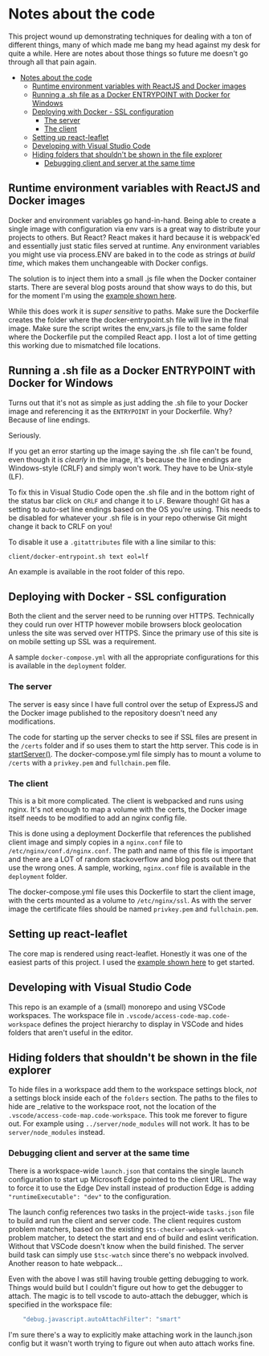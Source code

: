 <!-- omit in toc -->

# Notes about the code

This project wound up demonstrating techniques for dealing with a ton of different things,
many of which made me bang my head against my desk for quite a while. Here are notes about
those things so future me doesn't go through all that pain again.

<!-- toc -->

- [Notes about the code](#notes-about-the-code)
  - [Runtime environment variables with ReactJS and Docker images](#runtime-environment-variables-with-reactjs-and-docker-images)
  - [Running a .sh file as a Docker ENTRYPOINT with Docker for Windows](#running-a-sh-file-as-a-docker-entrypoint-with-docker-for-windows)
  - [Deploying with Docker - SSL configuration](#deploying-with-docker---ssl-configuration)
    - [The server](#the-server)
    - [The client](#the-client)
  - [Setting up react-leaflet](#setting-up-react-leaflet)
  - [Developing with Visual Studio Code](#developing-with-visual-studio-code)
  - [Hiding folders that shouldn't be shown in the file explorer](#hiding-folders-that-shouldnt-be-shown-in-the-file-explorer)
    - [Debugging client and server at the same time](#debugging-client-and-server-at-the-same-time)

## Runtime environment variables with ReactJS and Docker images

Docker and environment variables go hand-in-hand. Being able to create a single image with
configuration via env vars is a great way to distribute your projects to others. But React?
React makes it hard because it is webpack'ed and essentially just static files served
at runtime. Any environment variables you might use via process.ENV are baked in to the
code as strings _at build time_, which makes them unchangeable with Docker configs.

The solution is to inject them into a small .js file when the Docker container starts.
There are several blog posts around that show ways to do this, but for the moment
I'm using the [example shown here][env-docker-runtime].

While this does work it is _super sensitive_ to paths. Make sure the Dockerfile
creates the folder where the docker-entrypoint.sh file will live in the final image.
Make sure the script writes the env_vars.js file to the same folder where the Dockerfile
put the compiled React app. I lost a lot of time getting this working due to
mismatched file locations.

## Running a .sh file as a Docker ENTRYPOINT with Docker for Windows

Turns out that it's not as simple as just adding the .sh file to your Docker image
and referencing it as the `ENTRYPOINT` in your Dockerfile. Why? Because of line endings.

Seriously.

If you get an error starting up the image saying the .sh file can't be found, even though
it is _clearly_ in the image, it's because the line endings are Windows-style (CRLF) and
simply won't work. They have to be Unix-style (LF).

To fix this in Visual Studio Code open the .sh file and in the bottom right of the
status bar click on `CRLF` and change it to `LF`. Beware though! Git has a setting
to auto-set line endings based on the OS you're using. This needs to be disabled for
whatever your .sh file is in your repo otherwise Git might change it back to CRLF on you!

To disable it use a `.gitattributes` file with a line similar to this:

```
client/docker-entrypoint.sh text eol=lf
```

An example is available in the root folder of this repo.

## Deploying with Docker - SSL configuration

Both the client and the server need to be running over HTTPS. Technically they could run
over HTTP however mobile browsers block geolocation unless the site was served over HTTPS.
Since the primary use of this site is on mobile setting up SSL was a requirement.

A sample `docker-compose.yml` with all the appropriate configurations for this is
available in the `deployment` folder.

### The server

The server is easy since I have full control over the setup of ExpressJS and the
Docker image published to the repository doesn't need any modifications.

The code for starting up the server checks to see if SSL files are present in the `/certs`
folder and if so uses them to start the http server. This code is in [startServer()](server/src/server.mts).
The docker-compose.yml file simply has to mount a volume to `/certs` with a `privkey.pem`
and `fullchain.pem` file.

### The client

This is a bit more complicated. The client is webpacked and runs using nginx. It's
not enough to map a volume with the certs, the Docker image itself needs to be modified
to add an nginx config file.

This is done using a deployment Dockerfile that references the published client image
and simply copies in a `nginx.conf` file to `/etc/nginx/conf.d/nginx.conf`. The path
and name of this file is important and there are a LOT of random stackoverflow
and blog posts out there that use the wrong ones. A sample, working, `nginx.conf`
file is available in the `deployment` folder.

The docker-compose.yml file uses this Dockerfile to start the client image, with
the certs mounted as a volume to `/etc/nginx/ssl`. As with the server image the
certificate files should be named `privkey.pem` and `fullchain.pem`.

## Setting up react-leaflet

The core map is rendered using react-leaflet. Honestly it was one of the easiest parts
of this project. I used the [example shown here][react-leaflet-app-demo] to get started.

[env-docker-runtime]: https://github.com/githubjakob/react-inject-env-docker-runtime
[react-leaflet-app-demo]: https://github.com/ugwutotheeshoes/react-leaflet-app-demo

## Developing with Visual Studio Code

This repo is an example of a (small) monorepo and using VSCode workspaces. The workspace
file in `.vscode/access-code-map.code-workspace` defines the project hierarchy to display
in VSCode and hides folders that aren't useful in the editor.

## Hiding folders that shouldn't be shown in the file explorer

To hide files in a workspace add them to the workspace settings block, _not_ a settings
block inside each of the `folders` section. The paths to the files to hide are _relative
to the workspace root, not the location of the `.vscode/access-code-map.code-workspace`.
This took me forever to figure out. For example using `../server/node_modules` will not work. It has to be `server/node_modules` instead.

### Debugging client and server at the same time

There is a workspace-wide `launch.json` that contains the single launch configuration
to start up Microsoft Edge pointed to the client URL. The way to force it to use the
Edge Dev install instead of production Edge is adding `"runtimeExecutable": "dev"`
to the configuration.

The launch config references two tasks in the project-wide `tasks.json` file to
build and run the client and server code. The client requires custom problem matchers,
based on the existing `$ts-checker-webpack-watch` problem matcher, to detect the
start and end of build and eslint verification. Without that VSCode doesn't know when
the build finished. The server build task can simply use `$tsc-watch` since there's no
webpack involved. Another reason to hate webpack...

Even with the above I was still having trouble getting debugging to work. Things would build
but I couldn't figure out how to get the debugger to attach. The magic is to tell vscode
to auto-attach the debugger, which is specified in the workspace file:

```javascript
    "debug.javascript.autoAttachFilter": "smart"
```

I'm sure there's a way to explicitly make attaching work in the launch.json config but
it wasn't worth trying to figure out when auto attach works fine.
